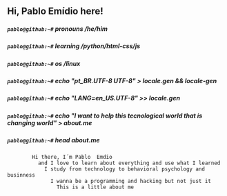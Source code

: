 ## Hi, Pablo Emídio here!


##### `pablo@github:~#` _pronouns /he/him_

##### `pablo@github:~#` _learning /python/html-css/js_

##### `pablo@github:~#` _os /linux_

##### `pablo@github:~#` _echo "pt_BR.UTF-8 UTF-8" > locale.gen && locale-gen_

##### `pablo@github:~#` _echo "LANG=en_US.UTF-8" >> locale.gen_

##### `pablo@github:~#` _echo "I want to help this tecnological world that is changing world" > about.me_
##### `pablo@github:~#` _head about.me_



            Hi there, I´m Pablo  Emdio
              and I love to learn about everything and use what I learned
                I study from technology to behavioral psychology and businness
                  I wanna be a programming and hacking but not just it
                    This is a little about me
                      
                        


<!--
```
- I´m Pablo Emídio
- Prounouns: He | Him
- Learning: Python | Js | Hacking
- OS: Linux
- Want: help this technological world that is changing the world
```

**PabloEmidio/PabloEmidio** is a ✨ _special_ ✨ repository because its `README.md` (this file) appears on your GitHub profile.

Here are some ideas to get you started:

- 🔭 I’m currently working on ...
- 🌱 I’m currently learning ...
- 👯 I’m looking to collaborate on ...
- 🤔 I’m looking for help with ...
- 💬 Ask me about ...
- 📫 How to reach me: ...
- 😄 Pronouns: ...
- ⚡ Fun fact: ...
-->
